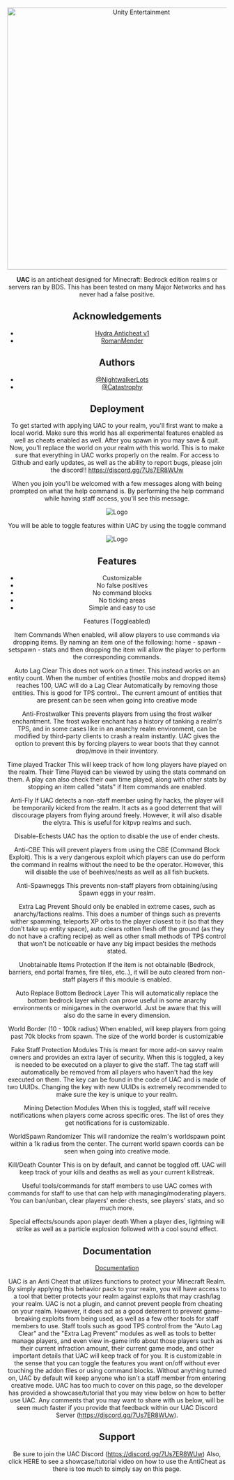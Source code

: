 <div align="center">
  <br />
    <p>
      <a href="https://unityentertainment.xyz/"><img src="https://i.imgur.com/XSoKqE1.png" width="600" alt="Unity Entertainment" /></a>
    </p>

**UAC** is an anticheat designed for Minecraft: Bedrock edition realms or servers ran by BDS. This has been tested on many Major Networks and has never had a false positive.

## Acknowledgements

 - [Hydra Anticheat v1](https://discord.gg/DD53B8QwEQ)
 - [RomanMender](https://github.com/romanmender)
  
## Authors

- [@NightwalkerLots](https://twitter.com/LastoftheSorrow)
- [@Catastrophy](https://twitter.com/LastoftheSorrow)

  
## Deployment

To get started with applying UAC to your realm, you'll first want to make a local world. Make sure this world has all experimental features enabled as well as cheats enabled as well. After you spawn in you may save & quit. Now, you'll replace the world on your realm with this world. This is to make sure that everything in UAC works properly on the realm. For access to Github and early updates, as well as the ability to report bugs, please join the discord!! https://discord.gg/7Us7ER8WUw

When you join you'll be welcomed with a few messages along with being prompted on what the help command is. By performing the help command while having staff access, you'll see this message.

![Logo](https://my.mcpedl.com/storage/addons/8434/images/unity-anticheat--uac-v21_2.png)

You will be able to toggle features within UAC by using the toggle command

![Logo](https://my.mcpedl.com/storage/addons/8434/images/unity-anticheat--uac-v21_3.png)
  
## Features

- Customizable
- No false positives
- No command blocks
- No ticking areas
- Simple and easy to use 

Features (Toggleabled)

Item Commands
When enabled, will allow players to use commands via dropping items.
By naming an item one of the following: home - spawn - setspawn - stats
and then dropping the item will allow the player to perform the corresponding commands.

Auto Lag Clear
This does not work on a timer. This instead works on an entity count. When the number of entities (hostile mobs and dropped items) reaches 100, UAC will do a Lag Clear Automatically by removing those entities. This is good for TPS control.. The current amount of entities that are present can be seen when going into creative mode

Anti-Frostwalker
This prevents players from using the frost walker enchantment. The frost walker enchant has a history of tanking a realm's TPS, and in some cases like in an anarchy realm environment, can be modified by third-party clients to crash a realm instantly. UAC gives the option to prevent this by forcing players to wear boots that they cannot drop/move in their inventory.

Time played Tracker
This will keep track of how long players have played on the realm. Their Time Played can be viewed by using the stats command on them. A play can also check their own time played, along with other stats by stopping an item called "stats" if Item commands are enabled.

Anti-Fly
If UAC detects a non-staff member using fly hacks, the player will be temporarily kicked from the realm. It acts as a good deterrent that will discourage players from flying around freely. However, it will also disable the elytra. This is useful for kitpvp realms and such.

Disable-Echests
UAC has the option to disable the use of ender chests.

Anti-CBE
This will prevent players from using the CBE (Command Block Exploit). This is a very dangerous exploit which players can use do perform the command in realms without the need to be the operator. However, this will disable the use of beehives/nests as well as all fish buckets.

Anti-Spawneggs
This prevents non-staff players from obtaining/using Spawn eggs in your realm.

Extra Lag Prevent
Should only be enabled in extreme cases, such as anarchy/factions realms. This does a number of things such as prevents wither spamming, teleports XP orbs to the player closest to it (so that they don't take up entity space), auto clears rotten flesh off the ground (as they do not have a crafting recipe) as well as other small methods of TPS control that won't be noticeable or have any big impact besides the methods stated.

Unobtainable Items Protection
If the item is not obtainable (Bedrock, barriers, end portal frames, fire tiles, etc..), it will be auto cleared from non-staff players if this module is enabled.

Auto Replace Bottom Bedrock Layer
This will automatically replace the bottom bedrock layer which can prove useful in some anarchy environments or minigames in the overworld. Just be aware that this will also do the same in every dimension. 

World Border (10 - 100k radius)
When enabled, will keep players from going past 70k blocks from spawn. The size of the world border is customizable

Fake Staff Protection Modules 
This is meant for more add-on savvy realm owners and provides an extra layer of security. When this is toggled, a key is needed to be executed on a player to give the staff. The tag staff will automatically be removed from all players who haven't had the key executed on them. The key can be found in the code of UAC and is made of two UUIDs. Changing the key with new UUIDs is extremely recommended to make sure the key is unique to your realm.

Mining Detection Modules
When this is toggled, staff will receive notifications when players come across specific ores. The list of ores they get notifications for is customizable.

WorldSpawn Randomizer
This will randomize the realm's worldspawn point within a 1k radius from the center.
The current world spawn coords can be seen when going into creative mode.

Kill/Death Counter 
This is on by default, and cannot be toggled off. UAC will keep track of your kills and deaths as well as your current killstreak.

Useful tools/commands for staff members to use
UAC comes with commands for staff to use that can help with managing/moderating players. You can ban/unban, clear players' ender chests, see players' stats, and so much more.

Special effects/sounds apon player death
When a player dies, lightning will strike as well as a particle explosion followed with a cool sound effect.
## Documentation

[Documentation](https://linktodocumentation)

  UAC is an Anti Cheat that utilizes functions to protect your Minecraft Realm. By simply applying this behavior pack to your realm, you will have access to a tool that better protects your realm against exploits that may crash/lag your realm. UAC is not a plugin, and cannot prevent people from cheating on your realm. However, it does act as a good deterrent to prevent game-breaking exploits from being used, as well as a few other tools for staff members to use. Staff tools such as good TPS control from the "Auto Lag Clear" and the "Extra Lag Prevent" modules as well as tools to better manage players, and even view in-game info about those players such as their current infraction amount, their current game mode, and other important details that UAC will keep track of for you. It is customizable in the sense that you can toggle the features you want on/off without ever touching the addon files or using command blocks. Without anything turned on, UAC by default will keep anyone who isn't a staff member from entering creative mode. UAC has too much to cover on this page, so the developer has provided a showcase/tutorial that you may view below on how to better use UAC. Any comments that you may want to share with us below, will be seen much faster if you provide that feedback within our UAC Discord Server (https://discord.gg/7Us7ER8WUw).
## Support

Be sure to join the UAC Discord (https://discord.gg/7Us7ER8WUw)
Also, click HERE to see a showcase/tutorial video on how to use the AntiCheat
as there is too much to simply say on this page.

  
